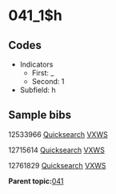 # 041\_1$h

## Codes

-   Indicators
    -   First: \_
    -   Second: 1
-   Subfield: h

## Sample bibs

12533966 [Quicksearch](https://search.library.yale.edu/catalog/12533966) [VXWS](http://prodorbis.library.yale.edu:7014/vxws/GetHoldingsService?bibId=12533966)

12715614 [Quicksearch](https://search.library.yale.edu/catalog/12715614) [VXWS](http://prodorbis.library.yale.edu:7014/vxws/GetHoldingsService?bibId=12715614)

12761829 [Quicksearch](https://search.library.yale.edu/catalog/12761829) [VXWS](http://prodorbis.library.yale.edu:7014/vxws/GetHoldingsService?bibId=12761829)

**Parent topic:**[041](../../tags/041/041.md)

